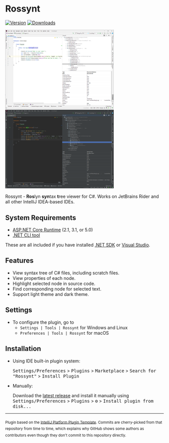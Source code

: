 # Rossynt

<!--
![Build](https://github.com/GitHubPang/Rossynt/workflows/Build/badge.svg)
-->
[![Version](https://img.shields.io/jetbrains/plugin/v/16902.svg)](https://plugins.jetbrains.com/plugin/16902)
[![Downloads](https://img.shields.io/jetbrains/plugin/d/16902.svg)](https://plugins.jetbrains.com/plugin/16902)

<img src="docs/screenshot01.png" width="345" /> <img src="docs/screenshot02.png" width="345" />

<!-- Plugin description -->
Rossynt - **Ros**lyn **syn**tax **t**ree viewer for C#. Works on JetBrains Rider and all other IntelliJ IDEA-based IDEs.

## System Requirements

* [ASP.NET Core Runtime](https://dotnet.microsoft.com/download/dotnet) (2.1, 3.1, or 5.0)
* [.NET CLI tool](https://docs.microsoft.com/en-us/dotnet/core/tools/)

These are all included if you have installed [.NET SDK](https://dotnet.microsoft.com/download/dotnet) or [Visual Studio](https://visualstudio.microsoft.com/downloads/).

## Features

* View syntax tree of C# files, including scratch files.
* View properties of each node.
* Highlight selected node in source code.
* Find corresponding node for selected text.
* Support light theme and dark theme.

## Settings

* To configure the plugin, go to
    * `Settings | Tools | Rossynt` for Windows and Linux
    * `Preferences | Tools | Rossynt` for macOS

<!-- Plugin description end -->

## Installation

- Using IDE built-in plugin system:
  
  <kbd>Settings/Preferences</kbd> > <kbd>Plugins</kbd> > <kbd>Marketplace</kbd> > <kbd>Search for "Rossynt"</kbd> >
  <kbd>Install Plugin</kbd>
  
- Manually:

  Download the [latest release](https://github.com/GitHubPang/Rossynt/releases/latest) and install it manually using
  <kbd>Settings/Preferences</kbd> > <kbd>Plugins</kbd> > <kbd>⚙️</kbd> > <kbd>Install plugin from disk...</kbd>


---
<sub>Plugin based on the [IntelliJ Platform Plugin Template][template]. Commits are cherry-picked from that repository from time to time, which explains why GitHub shows some authors as contributors even though they don't commit to this repository directly.</sub>

[template]: https://github.com/JetBrains/intellij-platform-plugin-template
